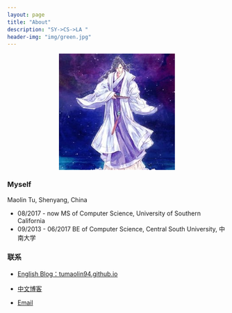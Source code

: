 ```yaml
---
layout: page
title: "About"
description: "SY->CS->LA "
header-img: "img/green.jpg"
---
```



<center>
    <p><img src="img/tu2.jpg" align="center"></p>
</center>


### Myself

Maolin Tu, Shenyang, China

- 08/2017 - now MS of Computer Science, University of Southern California 
- 09/2013 - 06/2017 BE of Computer Science, Central South University, 中南大学 



### 联系

- [English Blog：tumaolin94.github.io](https://tumaolin94.github.io)

- [中文博客](http://blog.csdn.net/tumaolin94)

- [Email](tumaolin94@gmail.com)












